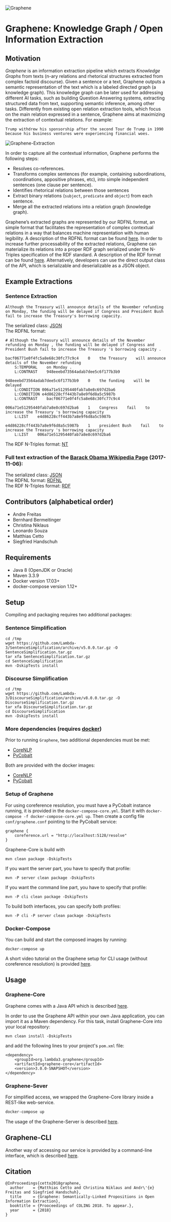 ![Graphene](wiki/images/graphene_logo.png)

# Graphene: Knowledge Graph / Open Information Extraction

## Motivation

_Graphene_ is an information extraction pipeline which extracts _Knowledge Graphs_ from texts (n-ary relations and rhetorical structures extracted from complex factoid discourse). Given a sentence or a text, Graphene outputs a semantic representation of the text which is a labeled directed graph (a knowledge graph). This knowledge graph can be later used for addressing different AI tasks, such as building Question Answering systems, extracting structured data from text, supporting semantic inference, among other tasks. Differently from existing open relation extraction tools, which focus on the main relation expressed in a sentence, Graphene aims at maximizing the extraction of contextual relations. For example: 

`Trump withdrew his sponsorship after the second Tour
de Trump in 1990 because his business ventures were
experiencing financial woes.`

![Graphene-Extraction](wiki/images/Graphene-Extraction.jpg)

In order to capture all the contextual information, Graphene performs the following steps:
* Resolves co-references.
* Transforms complex sentences (for example, containing subordinations, coordinations, appositive phrases, etc), into simple independent sentences (one clause per sentence).
* Identifies rhetorical relations between those sentences
* Extract binary relations (`subject`,  `predicate` and  `object`) from each sentence.
* Merge all the extracted relations into a relation graph (knowledge graph).

Graphene’s extracted graphs are represented by our RDFNL format, an simple format that facilitates the representation of complex contextual relations in a way that balances machine representation with human legibility. A description of the RDFNL format can be found [here](wiki/RDFNL-Format.md).
In order to increase further processability of the extracted relations, Graphene can materialize its relations into a proper RDF graph serialized under the N-Triples specification of the RDF standard. A description of the RDF format can be found [here](wiki/RDF-Format.md).
Alternatively, developers can use the direct output class of the API, which is serializable and deserializable as a JSON object.

## Example Extractions

### Sentence Extraction

`Although the Treasury will announce details of the November refunding on Monday, the funding will be delayed if Congress and President Bush fail to increase the Treasury's borrowing capacity.`

The serialized class: [JSON](wiki/files/example.json)   
The RDFNL format:

```
# Although the Treasury will announce details of the November refunding on Monday , the funding will be delayed if Congress and President Bush fail to increase the Treasury 's borrowing capacity .

bacf06771e0f4fc5a8e68c30fc77c9c4    0    the Treasury    will announce    details of the November refunding
    S:TEMPORAL    on Monday .
    L:CONTRAST    948eeebd73564adab7dee5c6f177b3b9

948eeebd73564adab7dee5c6f177b3b9    0    the funding    will be delayed        
    L:CONDITION 006a71e51295440fab7a8e8c697d2ba6
    L:CONDITION e4d86228cff443b7a8e9f6d8a5c5987b
    L:CONTRAST    bacf06771e0f4fc5a8e68c30fc77c9c4

006a71e51295440fab7a8e8c697d2ba6    1    Congress    fail    to increase the Treasury 's borrowing capacity
    L:LIST    e4d86228cff443b7a8e9f6d8a5c5987b

e4d86228cff443b7a8e9f6d8a5c5987b    1    president Bush    fail    to increase the Treasury 's borrowing capacity
    L:LIST    006a71e51295440fab7a8e8c697d2ba6
```

The RDF N-Triples format: [NT](wiki/files/example.nt)

### Full text extraction of the [Barack Obama Wikipedia Page](https://en.wikipedia.org/wiki/Barack_Obama) (2017-11-06):

The serialized class: [JSON](wiki/files/Barack_Obama_2017_11_06.json)   
The RDFNL format: [RDFNL](wiki/files/Barack_Obama_2017_11_06.rdfnl)   
The RDF N-Triples format: [RDF](wiki/files/Barack_Obama_2017_11_06.nt)   

## Contributors (alphabetical order)
- Andre Freitas
- Bernhard Bermeitinger
- Christina Niklaus
- Leonardo Souza
- Matthias Cetto
- Siegfried Handschuh

## Requirements

* Java 8 (OpenJDK or Oracle)
* Maven 3.3.9
* Docker version 17.03+
* docker-compose version 1.12+

## Setup
Compiling and packaging requires two additional packages:

### Sentence Simplification
	cd /tmp
	wget https://github.com/Lambda-3/SentenceSimplification/archive/v5.0.0.tar.gz -O SentenceSimplification.tar.gz
	tar xfa SentenceSimplification.tar.gz
	cd SentenceSimplification
	mvn -DskipTests install

### Discourse Simplification
	cd /tmp
	wget https://github.com/Lambda-3/DiscourseSimplification/archive/v8.0.0.tar.gz -O DiscourseSimplification.tar.gz
	tar xfa DiscourseSimplification.tar.gz
	cd DiscourseSimplification
	mvn -DskipTests install

### More dependencies (requires [docker](https://www.docker.com/))
Prior to running `Graphene`, two additional dependencies must be met:

* [CoreNLP](https://github.com/Lambda-3/CoreNLP.git)
* [PyCobalt](https://github.com/Lambda-3/PyCobalt.git)

Both are provided with the docker images:
* [CoreNLP](https://hub.docker.com/r/lambdacube/corenlp/)
* [PyCobalt](https://hub.docker.com/r/lambdacube/pycobalt/)

### Setup of Graphene

For using coreference resolution, you must have a PyCobalt instance running, it is provided in the `docker-compose-core.yml`.
Start it with `docker-compose -f docker-compose-core.yml up`.
Then create a config file `conf/graphene.conf` pointing to the PyCobalt service:
```
graphene {
	coreference.url = "http://localhost:5128/resolve"
}
```

Graphene-Core is build with

	mvn clean package -DskipTests

If you want the server part, you have to specify that profile:

    mvn -P server clean package -DskipTests

If you want the command line part, you have to specify that profile:

    mvn -P cli clean package -DskipTests
   
To build both interfaces, you can specify both profiles:

    mvn -P cli -P server clean package -DskipTests

### Docker-Compose

You can build and start the composed images by running:
	
	docker-compose up

A short video tutorial on the Graphene setup for CLI usage (without coreference resolution) is provided [here](https://asciinema.org/a/bvhgIP8ZEgDwtmRPFctHyxALu?speed=3).

## Usage

### Graphene-Core
Graphene comes with a Java API which is described [here](wiki/Graphene-Core.md).

In order to use the Graphene API within your own Java application, you can import it as a Maven dependency.
For this task, install Graphene-Core into your local repository:

    mvn clean install -DskipTests

and add the following lines to your project's `pom.xml` file:

```
<dependency>
    <groupId>org.lambda3.graphene</groupId>
    <artifactId>graphene-core</artifactId>
    <version>3.0.0-SNAPSHOT</version>
</dependency>
```

### Graphene-Sever
For simplified access, we wrapped the Graphene-Core library inside a REST-like web-service.
```bash
docker-compose up
```
The usage of the Graphene-Server is described [here](wiki/Graphene-Server.md).


## Graphene-CLI
Another way of accessing our service is provided by a command-line interface, which is described [here](wiki/Graphene-CLI.md).


## Citation
	@InProceedings{cetto2018graphene,
	  author    = {Matthias Cetto and Christina Niklaus and Andr\'{e} Freitas and Siegfried Handschuh},
	  title     = {Graphene: Semantically-Linked Propositions in Open Information Extraction},
	  booktitle = {Prooceedings of COLING 2018. To appear.},
	  year      = {2018}
	} 

